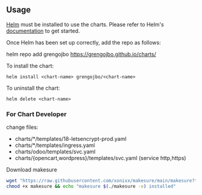 ## Usage

[Helm](https://helm.sh) must be installed to use the charts.  Please refer to
Helm's [documentation](https://helm.sh/docs) to get started.

Once Helm has been set up correctly, add the repo as follows:

  helm repo add grengojbo https://grengojbo.github.io/charts/


To install the <chart-name> chart:

    helm install <chart-name> grengojbo/<chart-name>

To uninstall the chart:

    helm delete <chart-name>

### For Chart Developer

change files: 

  - charts/*/templates/18-letsencrypt-prod.yaml
  - charts/*/templates/ingress.yaml
  - charts/odoo/templates/svc.yaml
  - charts/{opencart,wordpress}/templates/svc.yaml (service http,https)

Download makesure

```bash
wget "https://raw.githubusercontent.com/xonixx/makesure/main/makesure?token=$(date +%s)" -Omakesure && \
chmod +x makesure && echo "makesure $(./makesure -v) installed"
```